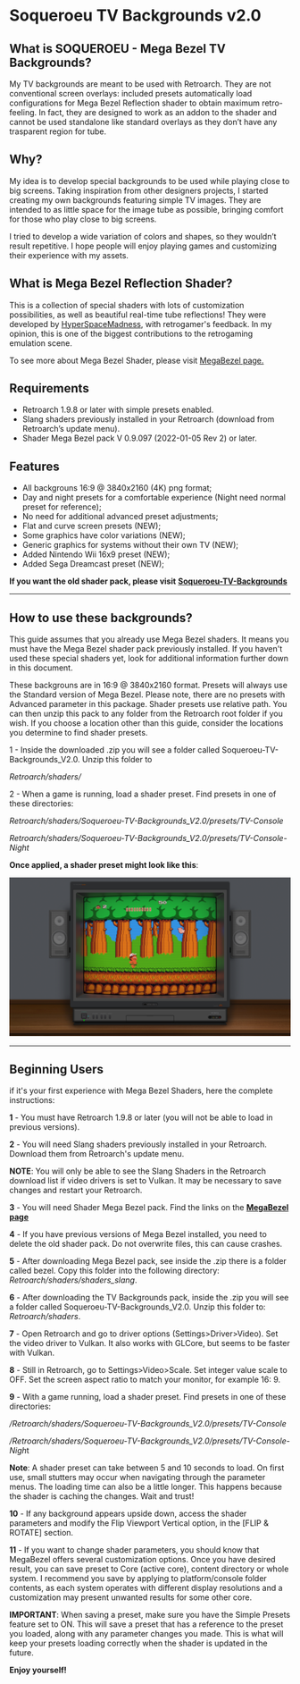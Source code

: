 # Soqueroeu TV Backgrounds v2.0
<h2>What is SOQUEROEU - Mega Bezel TV Backgrounds?</h2>
<p>My TV backgrounds are meant to be used with Retroarch. They are not conventional screen overlays: included presets automatically load configurations for Mega Bezel Reflection shader to obtain maximum retro-feeling. In fact, they are designed to work as an addon to the shader and cannot be used standalone like standard overlays as they don&rsquo;t have any trasparent region for tube.</p><h2>Why?</h2>
<p>My idea is to develop special backgrounds to be used while playing close to big screens. Taking inspiration from other designers projects, I started creating my own backgrounds featuring simple TV images. They are intended to as little space for the image tube as possible, bringing comfort for those who play close to big screens.</p><p>I tried to develop a wide variation of colors and shapes, so they wouldn&rsquo;t result repetitive. I hope people will enjoy playing games and customizing their experience with my assets.</p><h2>What is Mega Bezel Reflection Shader?</h2>

<p>This is a collection of special shaders with lots of customization possibilities, as well as beautiful real-time tube reflections! They were developed by <a href="https://forums.libretro.com/u/hyperspacemadness/summary">HyperSpaceMadness</a>, with retrogamer's feedback. In my opinion, this is one of the biggest contributions to the retrogaming emulation scene.</p>

To see more about Mega Bezel Shader, please visit  [MegaBezel page.](https://forums.libretro.com/t/hsm-mega-bezel-reflection-shader-feedback-and-updates/25512/1)


<h2>Requirements</h2></ul><ul>
<li>Retroarch 1.9.8 or later with simple presets enabled.</li>
<li>Slang shaders previously installed in your Retroarch (download from Retroarch&rsquo;s update menu).</li>
<li>Shader Mega Bezel pack V 0.9.097 (2022-01-05 Rev 2) or later.</li>
</ul>
<h2>Features</h2>
<ul>
<li>All backgrouns 16:9 @ 3840x2160 (4K) png format;</li>
<li>Day and night presets for a comfortable experience (Night need normal preset for reference);</li>
<li>No need for additional advanced preset adjustments;</li> 
<li>Flat and curve screen presets (NEW);</li>
<li>Some graphics have color variations (NEW);</li>
<li>Generic graphics for systems without their own TV (NEW);</li>
<li>Added Nintendo Wii 16x9 preset (NEW);</li>
<li>Added Sega Dreamcast preset (NEW);</li>  
</ul>


**If you want the old shader pack, please visit** [**Soqueroeu-TV-Backgrounds**](https://github.com/soqueroeu/Soqueroeu-TV-Backgrounds)

---------------
<h2>How to use these backgrounds?</h2>
<p>This guide assumes that you already use Mega Bezel shaders. It means you must have the Mega Bezel shader pack previously installed. If you haven't used these special shaders yet, look for additional information further down in this document. 

These backgrouns are in 16:9 @ 3840x2160 format. Presets will always use the Standard version of Mega Bezel. Please note, there are no presets with Advanced parameter in this package.
Shader presets use relative path. You can then unzip this pack to any folder from the Retroarch root folder if you wish. If you choose a location other than this guide, consider the locations you determine to find shader presets. </p>

<p>1 - Inside the downloaded .zip you will see a folder called Soqueroeu-TV-Backgrounds_V2.0. Unzip this folder to 

*Retroarch/shaders/* </p>


<p>2 - When a game is running, load a shader preset. Find presets in one of these directories:
 
*Retroarch/shaders/Soqueroeu-TV-Backgrounds_V2.0/presets/TV-Console*</p>
*Retroarch/shaders/Soqueroeu-TV-Backgrounds_V2.0/presets/TV-Console-Night*</p>

**Once applied, a shader preset might look like this**: 

![](/Screenshots/Adventure_Island_(USA)-220210-202358.png?raw=true)

-----------------------------------
<h2>Beginning Users</h2>
<p>if it's your first experience  with Mega Bezel Shaders, here the complete instructions:

**1** - You must have Retroarch 1.9.8 or later (you will not be able to load in previous versions).</p>

**2** - You will need Slang shaders previously installed in your Retroarch. Download them from Retroarch's update menu.</p>
<p><strong>NOTE</strong>: You will only be able to see the Slang Shaders in the Retroarch download list if video drivers is set to Vulkan. It may be necessary to save changes and restart your Retroarch.</p>

**3** - You will need Shader Mega Bezel pack. Find the links on the [**MegaBezel page**](https://forums.libretro.com/t/hsm-mega-bezel-reflection-shader-feedback-and-updates/25512/1)

**4** - If you have previous versions of Mega Bezel installed, you need to delete the old shader pack. Do not overwrite files, this can cause crashes.</p>

**5** - After downloading Mega Bezel pack, see inside the .zip there is a folder called bezel. Copy this folder into the following directory: *Retroarch/shaders/shaders_slang*.</p>

**6** - After downloading the TV Backgrounds pack, inside the .zip you will see a folder called Soqueroeu-TV-Backgrounds_V2.0. Unzip this folder to: *Retroarch/shaders*.</p>

**7** - Open Retroarch and go to driver options (Settings&gt;Driver&gt;Video). Set the video driver to Vulkan. It also works with GLCore, but seems to be faster with Vulkan.</p>

**8** - Still in Retroarch, go to Settings&gt;Video&gt;Scale. Set integer value scale to OFF. Set the screen aspect ratio to match your monitor, for example 16: 9.</p>

**9** - With a game running, load a shader preset. Find presets in one of these directories:</p>
*/Retroarch/shaders/Soqueroeu-TV-Backgrounds_V2.0/presets/TV-Console*</p>
*/Retroarch/shaders/Soqueroeu-TV-Backgrounds_V2.0/presets/TV-Console-Nigh*t</p>

<p><strong>Note</strong>: A shader preset can take between 5 and 10 seconds to load. On first use, small stutters may occur when navigating through the parameter menus. The loading time can also be a little longer. This happens because the shader is caching the changes. Wait and trust!</p>

**10** - If any background appears upside down, access the shader parameters and modify the Flip Viewport Vertical option, in the [FLIP & ROTATE] section.</p>

**11** - If you want to change shader parameters, you should know that MegaBezel offers several customization options. Once you have desired result, you can save preset to Core (active core), content directory or whole system. I recommend you save by applying to platform/console folder contents, as each system operates with different display resolutions and a customization may present unwanted results for some other core.</p><p><strong>IMPORTANT</strong>: When saving a preset, make sure you have the Simple Presets feature set to ON. This will save a preset that has a reference to the preset you loaded, along with any parameter changes you made. This is what will keep your presets loading correctly when the shader is updated in the future.</p> 

<p><strong>Enjoy yourself!</strong></p>


